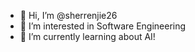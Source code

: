 - 👋 Hi, I’m @sherrenjie26
- 👀 I’m interested in Software Engineering
- 🌱 I’m currently learning about AI!



<!---
sherrenjie26/sherrenjie26 is a ✨ special ✨ repository because its `README.md` (this file) appears on your GitHub profile.
You can click the Preview link to take a look at your changes.
--->
